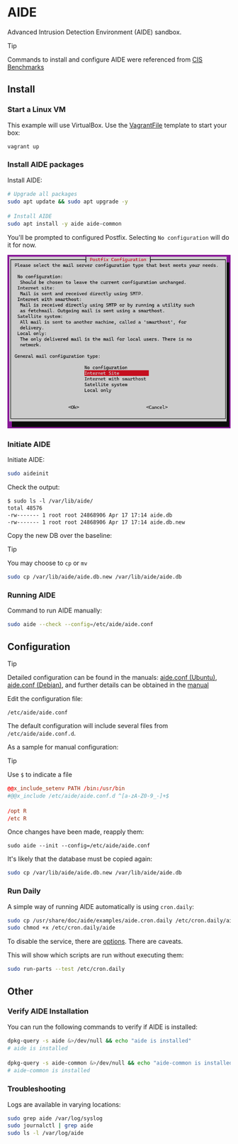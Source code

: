 # AIDE

Advanced Intrusion Detection Environment (AIDE) sandbox.

> [!TIP]
> Commands to install and configure AIDE were referenced from [CIS Benchmarks](https://downloads.cisecurity.org/#/)

## Install

### Start a Linux VM

This example will use VirtualBox. Use the [VagrantFile](./VagrantFile) template to start your box:

```sh
vagrant up
```

### Install AIDE packages

Install AIDE:

```sh
# Upgrade all packages
sudo apt update && sudo apt upgrade -y

# Install AIDE
sudo apt install -y aide aide-common
```

You'll be prompted to configured Postfix. Selecting `No configuration` will do it for now.

<img src=".assets/postfix.png" />


### Initiate AIDE

Initiate AIDE:

```sh
sudo aideinit
```

Check the output:

```
$ sudo ls -l /var/lib/aide/
total 48576
-rw------- 1 root root 24868906 Apr 17 17:14 aide.db
-rw------- 1 root root 24868906 Apr 17 17:14 aide.db.new
```

Copy the new DB over the baseline:

> [!TIP]
> You may choose to `cp` or `mv`

```sh
sudo cp /var/lib/aide/aide.db.new /var/lib/aide/aide.db
```

### Running AIDE

Command to run AIDE manually:

```sh
sudo aide --check --config=/etc/aide/aide.conf
```

## Configuration

> [!TIP]
> Detailed configuration can be found in the manuals: [aide.conf (Ubuntu)](https://manpages.ubuntu.com/manpages/jammy/man5/aide.conf.5.html),[ aide.conf (Debian)](https://manpages.debian.org/bookworm/aide/aide.conf.5.en.html), and further details can be obtained in the [manual](https://aide.github.io/doc/)

Edit the configuration file:

```
/etc/aide/aide.conf
```

The default configuration will include several files from `/etc/aide/aide.conf.d`.

As a sample for manual configuration:

> [!TIP]
> Use `$` to indicate a file

```conf
@@x_include_setenv PATH /bin:/usr/bin
#@@x_include /etc/aide/aide.conf.d ^[a-zA-Z0-9_-]+$

/opt R
/etc R
```

Once changes have been made, reapply them:

```
sudo aide --init --config=/etc/aide/aide.conf
```

It's likely that the database must be copied again:

```sh
sudo cp /var/lib/aide/aide.db.new /var/lib/aide/aide.db
```


### Run Daily

A simple way of running AIDE automatically is using `cron.daily`:

```sh
sudo cp /usr/share/doc/aide/examples/aide.cron.daily /etc/cron.daily/aide
sudo chmod +x /etc/cron.daily/aide
```

To disable the service, there are [options](https://serverfault.com/q/150348/560797). There are caveats.

This will show which scripts are run without executing them:

```sh
sudo run-parts --test /etc/cron.daily
```

## Other

### Verify AIDE Installation

You can run the following commands to verify if AIDE is installed:

```sh
dpkg-query -s aide &>/dev/null && echo "aide is installed"
# aide is installed

dpkg-query -s aide-common &>/dev/null && echo "aide-common is installed"
# aide-common is installed
```

### Troubleshooting

Logs are available in varying locations:

```sh
sudo grep aide /var/log/syslog
sudo journalctl | grep aide
sudo ls -l /var/log/aide
```
